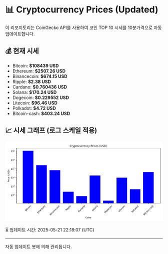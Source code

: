 
# 📊 Cryptocurrency Prices (Updated)

이 리포지토리는 CoinGecko API를 사용하여 코인 TOP 10 시세를 10분가격으로 자동 업데이트합니다.

## 💰 현재 시세
- Bitcoin: **$108439 USD**
- Ethereum: **$2507.26 USD**
- Binancecoin: **$674.15 USD**
- Ripple: **$2.38 USD**
- Cardano: **$0.760436 USD**
- Solana: **$170.24 USD**
- Dogecoin: **$0.229552 USD**
- Litecoin: **$96.46 USD**
- Polkadot: **$4.72 USD**
- Bitcoin-cash: **$403.24 USD**

## 📈 시세 그래프 (로그 스케일 적용)
![Crypto Prices](crypto_prices.png)

⏳ 업데이트 시간: 2025-05-21 22:18:07 (UTC)

---
자동 업데이트 봇에 의해 관리됩니다.

